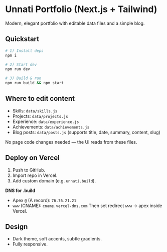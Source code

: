 # Unnati Portfolio (Next.js + Tailwind)

Modern, elegant portfolio with editable data files and a simple blog.

## Quickstart
```bash
# 1) Install deps
npm i

# 2) Start dev
npm run dev

# 3) Build & run
npm run build && npm start
```

## Where to edit content
- Skills: `data/skills.js`
- Projects: `data/projects.js`
- Experience: `data/experience.js`
- Achievements: `data/achievements.js`
- Blog posts: `data/posts.js` (supports title, date, summary, content, slug)

No page code changes needed — the UI reads from these files.

## Deploy on Vercel
1. Push to GitHub.
2. Import repo in Vercel.
3. Add custom domain (e.g. `unnati.build`).

**DNS for .build**
- Apex `@` (A record): `76.76.21.21`
- `www` (CNAME): `cname.vercel-dns.com`
Then set redirect `www` → apex inside Vercel.

## Design
- Dark theme, soft accents, subtle gradients.
- Fully responsive.
